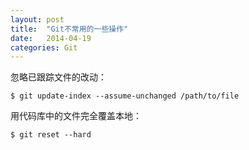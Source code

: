 ```yaml
---
layout: post
title:  "Git不常用的一些操作"
date:   2014-04-19
categories: Git
---
```


忽略已跟踪文件的改动：

```
$ git update-index --assume-unchanged /path/to/file
```

用代码库中的文件完全覆盖本地：

```
$ git reset --hard
```